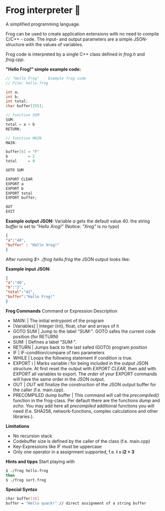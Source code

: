 # Frog interpreter :frog: 
A simplified programming language. 

Frog can be used to create application extensions with no need to compile C/C++ - code. The input- and output parameters are a simple JSON-structure with the values of variables.

Frog code is interpreted by a single C++ class defined in *frog.h* and *frog.cpp*. 

**"Hello Frog!" simple example code:**
```c
// "Hello Frog"  - Example frog code 
// File: hello.frog

int a;
int b;  
int total;
char buffer[255];

// function SUM
SUM:
total = a + b
RETURN;

// function MAIN
MAIN:

buffer[6] = "F"
b         = 2
total     = 0

GOTO SUM

EXPORT CLEAR
EXPORT a
EXPORT b
EXPORT total
EXPORT buffer;

OUT
EXIT


```

**Example output JSON:**
Variable *a* gets the default value 40. the string *buffer* is set to *"Hello Xrog!"* (Notice: *"Xrog"* is no typo)  
```json
{                                 
"a":"40",                      
"buffer" : "Hallo Xrog!"                      
} 
```

After running *$> ./frog hello.frog* the JSON output looks like:

**Example input JSON:**
```json
{ 
"a":"40",
"b":"2",
"total":"42",
"buffer":"Hallo Frog!"
}
```

**Frog Commands**
Command or Expression  Description 

* MAIN: | The initial entrypoint of the program 
* [Variables] | Integer (int), float, char and arrays of it 
* GOTO SUM  | Jump to the label *"SUM:"*. GOTO safes the current code position (for RETURN) 
* SUM:  | Defines a label *"SUM:"*. 
* RETURN  | Jumps back to the last safed (GOTO) program position 
* IF  | IF-condition/compare of two parameters 
* WHILE  | Loops the following statement if condition is true. 
* EXPORT i  | Marks variable *i* for being included in the output JSON structure. At first reset the output with *EXPORT CLEAR*, then add with *EXPORT* all variables to export. The *order* of your EXPORT commands will have the same order in the JSON output.   
* OUT | *OUT* will finalize the construction of the JSON output buffer for the caller (f.e. main.cpp). 
* PRECOMPILED dump buffer | This command will call the *precompiled()* function in the frog-class. Per default there are the functions *dump* and *echo*. You may add here all *precompiled* additional functions you will need (f.e. SHA256, network-functions, complex calculations and other libraries.). 

**Limitations**
* No recursion stack
* Codebuffer size is defined by the caller of the class (f.e. main.cpp)
* Key-Expressions like IF must be uppercase
* Only one operator in a assignment supported, f.e. **i = i2 + 3**

**Hints and tipps**
Start playing with 
```sh
$ ./frog hello.frog
then
$ ./frog sort.frog
```

**Special Syntax**
```sh
char buffer[10]
buffer = "Hello quack!" // direct assignment of a string buffer
```

